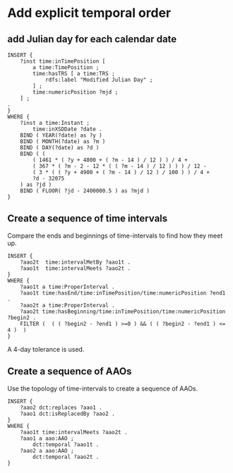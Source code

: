 # Add explicit temporal order

## add Julian day for each calendar date
```
INSERT {
	?inst time:inTimePosition [
		a time:TimePosition ;
		time:hasTRS [ a time:TRS ;
			rdfs:label "Modified Julian Day" ;
		] ;
		time:numericPosition ?mjd ;
	] ;
.
}
WHERE {
	?inst a time:Instant ;
		time:inXSDDate ?date .
	BIND ( YEAR(?date) as ?y )
	BIND ( MONTH(?date) as ?m )
	BIND ( DAY(?date) as ?d )
	BIND ( (
		( 1461 * ( ?y + 4800 + ( ?m - 14 ) / 12 ) ) / 4 +
		( 367 * ( ?m - 2 - 12 * ( ( ?m - 14 ) / 12 ) ) ) / 12 -
		( 3 * ( ( ?y + 4900 + ( ?m - 14 ) / 12 ) / 100 ) ) / 4 +
		?d - 32075
	) as ?jd )
	BIND ( FLOOR( ?jd - 2400000.5 ) as ?mjd )
}
```

## Create a sequence of time intervals
Compare the ends and beginnings of time-intervals to find how they meet up. 
```
INSERT {
	?aao2t	time:intervalMetBy ?aao1t .
	?aao1t	time:intervalMeets ?aao2t .
}
WHERE {
	?aao1t a time:ProperInterval .
	?aao1t time:hasEnd/time:inTimePosition/time:numericPosition ?end1 .
	?aao2t a time:ProperInterval .
	?aao2t time:hasBeginning/time:inTimePosition/time:numericPosition ?begin2 .
	FILTER (  ( ( ?begin2 - ?end1 ) >=0 ) && ( ( ?begin2 - ?end1 ) <= 4 )  )
}
```
A 4-day tolerance is used.

## Create a sequence of AAOs
Use the topology of time-intervals to create a sequence of AAOs.
```
INSERT {
	?aao2 dct:replaces ?aao1 .
	?aao1 dct:isReplacedBy ?aao2 .  
}
WHERE {
	?aao1t time:intervalMeets ?aao2t .
	?aao1 a aao:AAO ;
		dct:temporal ?aao1t .
	?aao2 a aao:AAO ;
		dct:temporal ?aao2t .
}
```
